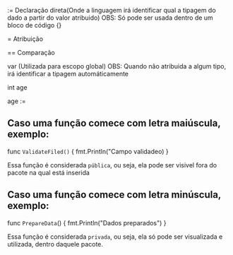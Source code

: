 <!-- Pacotes -->

<!-- Simbolos / Operadores -->
:= Declaração direta(Onde a linguagem irá identificar qual a tipagem do dado a partir do valor atribuido)
OBS: Só pode ser usada dentro de um bloco de código {}

= Atribuição

== Comparação

<!-- variáveis -->
var (Utilizada para escopo global)
OBS: Quando não atribuida a algum tipo, irá identificar a tipagem automáticamente

int age

age := 

<!-- Visibilidade de uma função -->
## Caso uma função comece com letra maiúscula, exemplo:

func `ValidateFiled()` {
    fmt.Println("Campo validadeo)
}

Essa função é considerada `pública`, ou seja, ela pode ser visivel fora do pacote na qual está inserida

## Caso uma função comece com letra minúscula, exemplo:

func `PrepareData`() {
    fmt.Println("Dados preparados")
}

Essa função é considerada `privada`, ou seja, ela só pode ser visualizada e utilizada, dentro daquele pacote.